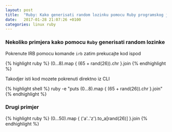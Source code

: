 ```yaml
---
layout: post
title:  "Ruby: Kako generisati random lozinku pomocu Ruby programskog jezika"
date:   2017-01-28 21:07:26 +0100
categories: linux ruby
---
```


### Nekoliko primjera kako pomocu `Ruby` generisati random lozinke


Pokrenute IRB pomocu komande `irb` zatim prekucajte kod ispod

{% highlight ruby %}
(0...8).map { (65 + rand(26)).chr }.join
{% endhighlight %}

Takodjer isti kod mozete pokrenuti direktno iz CLI 

{% highlight shell %}
ruby -e "puts (0...8).map { (65 + rand(26)).chr }.join"
{% endhighlight %}

### Drugi primjer

{% highlight ruby %}
(0...50).map { ('a'..'z').to_a[rand(26)] }.join
{% endhighlight %}

